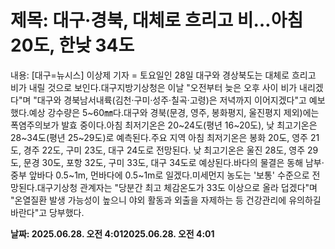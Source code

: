 # **제목: 대구·경북, 대체로 흐리고 비…아침 20도, 한낮 34도**

  내용: [대구=뉴시스] 이상제 기자 = 토요일인 28일 대구와 경상북도는 대체로 흐리고 비가 내릴 것으로 보인다.대구지방기상청은 이날 "오전부터 늦은 오후 사이 비가 내리겠다"며 "대구와 경북남서내륙(김천·구미·성주·칠곡·고령)은 저녁까지 이어지겠다"고 예보했다.예상 강수량은 5~60㎜다.대구와 경북(문경, 영주, 봉화평지, 울진평지 제외)에는 폭염주의보가 발효 중이다.아침 최저기온은 20~24도(평년 16~20도), 낮 최고기온은 28~34도(평년 25~29도)로 예측된다.주요 지역 아침 최저기온은 봉화 20도, 영주 21도, 경주 22도, 구미 23도, 대구 24도로 전망된다. 낮 최고기온은 울진 28도, 영주 29도, 문경 30도, 포항 32도, 구미 33도, 대구 34도로 예상된다.바다의 물결은 동해 남부·중부 앞바다 0.5~1m, 먼바다에 0.5~1m로 일겠다.미세먼지 농도는 '보통' 수준으로 전망된다.대구기상청 관계자는 "당분간 최고 체감온도가 33도 이상으로 올라 덥겠다"며 "온열질환 발생 가능성이 높으니 야외 활동과 외출을 자제하는 등 건강관리에 유의하길 바란다"고 당부했다.

  **날짜: 2025.06.28. 오전 4:012025.06.28. 오전 4:01**